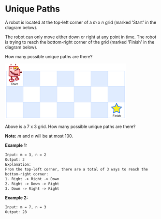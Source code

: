 # Unique Paths

A robot is located at the top-left corner of a _m_ x _n_ grid (marked 'Start' in the diagram below).

The robot can only move either down or right at any point in time. The robot is trying to reach the bottom-right corner of the grid (marked 'Finish' in the diagram below).

How many possible unique paths are there?

![robot_maze](./robot_maze.png)

Above is a 7 x 3 grid. How many possible unique paths are there?

__Note:__ _m_ and _n_ will be at most 100.

__Example 1:__

```
Input: m = 3, n = 2
Output: 3
Explanation:
From the top-left corner, there are a total of 3 ways to reach the bottom-right corner:
1. Right -> Right -> Down
2. Right -> Down -> Right
3. Down -> Right -> Right
```

__Example 2:__

```
Input: m = 7, n = 3
Output: 28
```